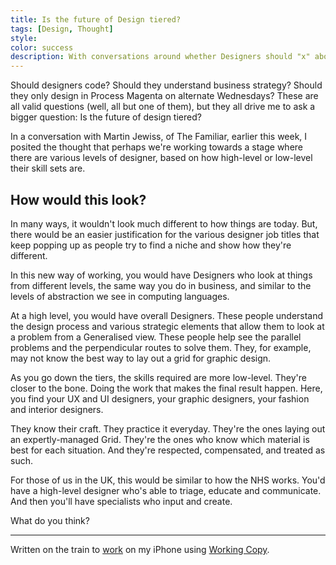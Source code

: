 ```yaml
---
title: Is the future of Design tiered?
tags: [Design, Thought]
style: 
color: success
description: With conversations around whether Designers should "x" abound. Is there an argument for a tiered approach to Design?
---
```


Should designers code? Should they understand business strategy? Should they only design in Process Magenta on alternate Wednesdays? These are all valid questions (well, all but one of them), but they all drive me to ask a bigger question: Is the future of design tiered?

In a conversation with Martin Jewiss, of The Familiar, earlier this week, I posited the thought that perhaps we're working towards a stage where there are various levels of designer, based on how high-level or low-level their skill sets are.

## How would this look?
In many ways, it wouldn't look much different to how things are today. But, there would be an easier justification for the various designer job titles that keep popping up as people try to find a niche and show how they're different. 

In this new way of working, you would have Designers who look at things from different levels, the same way you do in business, and similar to the levels of abstraction we see in computing languages.

At a high level, you would have overall Designers. These people understand the design process and various strategic elements that allow them to look at a problem from a Generalised view. These people help see the parallel problems and the perpendicular routes to solve them. They, for example, may not know the best way to lay out a grid for graphic design. 

As you go down the tiers, the skills required are more low-level. They're closer to the bone. Doing the work that makes the final result happen. Here, you find your UX and UI designers, your graphic designers, your fashion and interior designers.

They know their craft. They practice it everyday. They're the ones laying out an expertly-managed Grid. They're the ones who know which material is best for each situation. And they're respected, compensated, and treated as such.

For those of us in the UK, this would be similar to how the NHS works. You'd have a high-level designer who's able to triage, educate and communicate. And then you'll have specialists who input and create. 

What do you think?

---

Written on the train to [work](http://www.elitegaming.win) on my iPhone using [Working Copy](https://workingcopyapp.com).